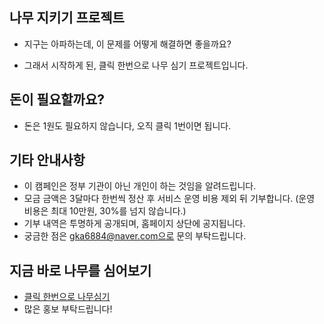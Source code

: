 ## 나무 지키기 프로젝트
- 지구는 아파하는데, 이 문제를 어떻게 해결하면 좋을까요?

- 그래서 시작하게 된, 클릭 한번으로 나무 심기 프로젝트입니다.

## 돈이 필요할까요?
- 돈은 1원도 필요하지 않습니다, 오직 클릭 1번이면 됩니다.

## 기타 안내사항
- 이 캠페인은 정부 기관이 아닌 개인이 하는 것임을 알려드립니다.
- 모금 금액은 3달마다 한번씩 정산 후 서비스 운영 비용 제외 뒤 기부합니다. (운영 비용은 최대 10만원, 30%를 넘지 않습니다.)
- 기부 내역은 투명하게 공개되며, 홈페이지 상단에 공지됩니다.
- 궁금한 점은 gka6884@naver.com으로 문의 부탁드립니다.

## 지금 바로 나무를 심어보기
- [클릭 한번으로 나무심기](https://maketree.netlify.app/)
- 많은 홍보 부탁드립니다!
